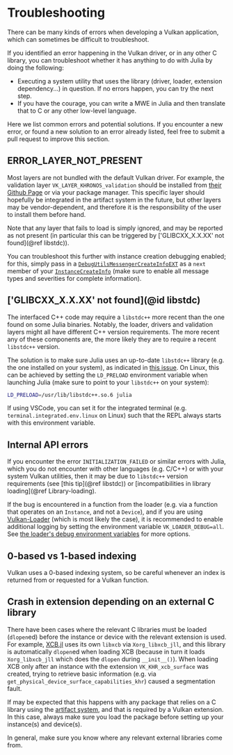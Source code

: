 # Troubleshooting

There can be many kinds of errors when developing a Vulkan application, which can sometimes be difficult to troubleshoot.

If you identified an error happening in the Vulkan driver, or in any other C library, you can troubleshoot whether it has anything to do with Julia by doing the following:
- Executing a system utility that uses the library (driver, loader, extension dependency...) in question. If no errors happen, you can try the next step.
- If you have the courage, you can write a MWE in Julia and then translate that to C or any other low-level language.

Here we list common errors and potential solutions. If you encounter a new error, or found a new solution to an error already listed, feel free to submit a pull request to improve this section.

## ERROR\_LAYER\_NOT\_PRESENT

Most layers are not bundled with the default Vulkan driver. For example, the validation layer `VK_LAYER_KHRONOS_validation` should be installed from [their Github Page](https://github.com/KhronosGroup/Vulkan-ValidationLayers) or via your package manager. This specific layer should hopefully be integrated in the artifact system in the future, but other layers may be vendor-dependent, and therefore it is the responsibility of the user to install them before hand.

Note that any layer that fails to load is simply ignored, and may be reported as not present (in particular this can be triggered by ['GLIBCXX\_X.X.XX' not found](@ref libstdc)).

You can troubleshoot this further with instance creation debugging enabled; for this, simply pass in a [`DebugUtilsMessengerCreateInfoEXT`](@ref) as a `next` member of your [`InstanceCreateInfo`](@ref) (make sure to enable all message types and severities for complete information).

## ['GLIBCXX\_X.X.XX' not found](@id libstdc)

The interfaced C++ code may require a `libstdc++` more recent than the one found on some Julia binaries. Notably, the loader, drivers and validation layers might all have different C++ version requirements. The more recent any of these components are, the more likely they are to require a recent `libstdc++` version.

The solution is to make sure Julia uses an up-to-date `libstdc++` library (e.g. the one installed on your system), as indicated in [this issue](https://github.com/JuliaGL/GLFW.jl/issues/198). On Linux, this can be achieved by setting the `LD_PRELOAD` environment variable when launching Julia (make sure to point to your `libstdc++` on your system):

```bash
LD_PRELOAD=/usr/lib/libstdc++.so.6 julia
```

If using VSCode, you can set it for the integrated terminal (e.g. `terminal.integrated.env.linux` on Linux) such that the REPL always starts with this environment variable.

## Internal API errors

If you encounter the error `INITIALIZATION_FAILED` or similar errors with Julia, which you do not encounter with other languages (e.g. C/C++) or with your system Vulkan utilities, then it may be due to `libstdc++` version requirements (see [this tip](@ref libstdc)) or [incompatibilities in library loading](@ref Library-loading).

If the bug is encountered in a function from the loader (e.g. via a function that operates on an `Instance`, and not a `Device`), and if you are using [Vulkan-Loader](https://github.com/KhronosGroup/Vulkan-Loader) (which is most likely the case), it is recommended to enable additional logging by setting the environment variable `VK_LOADER_DEBUG=all`. See [the loader's debug environment variables](https://github.com/KhronosGroup/Vulkan-Loader/blob/master/docs/LoaderInterfaceArchitecture.md#table-of-debug-environment-variables) for more options.

## 0-based vs 1-based indexing

Vulkan uses a 0-based indexing system, so be careful whenever an index is returned from or requested for a Vulkan function.

## Crash in extension depending on an external C library

There have been cases where the relevant C libraries must be loaded (`dlopen`ed) before the instance or device with the relevant extension is used. For example, [XCB.jl](https://github.com/JuliaGL/XCB.jl) uses its own `libxcb` via `Xorg_libxcb_jll`, and this library is automatically `dlopen`ed when loading XCB (because in turn it loads `Xorg_libxcb_jll` which does the `dlopen` during `__init__()`). When loading XCB only after an instance with the extension `VK_KHR_xcb_surface` was created, trying to retrieve basic information (e.g. via `get_physical_device_surface_capabilities_khr`) caused a segmentation fault.

If may be expected that this happens with any package that relies on a C library using the [artifact system](https://pkgdocs.julialang.org/v1/artifacts/), and that is required by a Vulkan extension. In this case, always make sure you load the package before setting up your instance(s) and device(s).

In general, make sure you know where any relevant external libraries come from.
